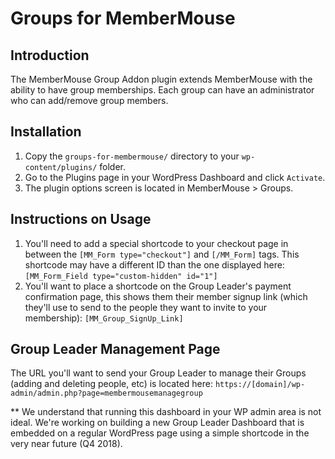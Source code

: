 # Groups for MemberMouse

## Introduction

The MemberMouse Group Addon plugin extends MemberMouse with the ability to have group memberships. Each group can have an administrator who can add/remove group members.

## Installation

1. Copy the `groups-for-membermouse/` directory to your `wp-content/plugins/` folder.
2. Go to the Plugins page in your WordPress Dashboard and click `Activate`.
3. The plugin options screen is located in MemberMouse > Groups.

## Instructions on Usage
1. You'll need to add a special shortcode to your checkout page in between the `[MM_Form type="checkout"]` and `[/MM_Form]` tags. This shortcode may have a different ID than the one displayed here: `[MM_Form_Field type="custom-hidden" id="1"]`
2. You'll want to place a shortcode on the Group Leader's payment confirmation page, this shows them their member signup link (which they'll use to send to the people they want to invite to your membership): `[MM_Group_SignUp_Link]`

## Group Leader Management Page
The URL you'll want to send your Group Leader to manage their Groups (adding and deleting people, etc) is located here:
`https://[domain]/wp-admin/admin.php?page=membermousemanagegroup`

** We understand that running this dashboard in your WP admin area is not ideal. We're working on building a new Group Leader Dashboard that is embedded on a regular WordPress page using a simple shortcode in the very near future (Q4 2018).
